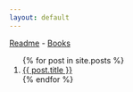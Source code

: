 ```yaml
---
layout: default
---
```


[Readme](README) - [Books](./books/reading-list)

<ol>
  {% for post in site.posts %}
    <li>
      <a href="{{ post.url }}">{{ post.title }}</a>
    </li>
  {% endfor %}
</ol>
